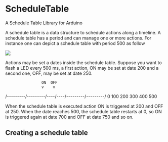 # ScheduleTable

A Schedule Table Library for Arduino

A schedule table is a data structure to schedule actions along a timeline.
A schedule table has a period and can manage one or more actions.
For instance one can depict a schedule table with period 500 as follow

<img src="https://dl.dropboxusercontent.com/u/67740546/st.png">

Actions may be set a dates inside the schedule table.
Suppose you want to flash a LED every 500 ms, a first action, ON may be set
at date 200 and a second one, OFF, may be set at date 250.

                    ON  OFF 
                    v    v
/---------/---------/----/----/---------/---------/
0        100       200       300       400       500

When the schedule table is executed action ON is triggered at 200 and OFF at
250. When the date reaches 500, the schedule table restarts at 0, so ON is
triggered again at date 700 and OFF at date 750 and so on.

## Creating a schedule table

